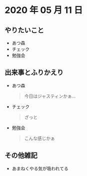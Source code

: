 # 2020 年 05 月 11 日

## やりたいこと

- あつ森
- チェック
- 勉強会

## 出来事とふりかえり

- あつ森
  > 今日はジャスティンかぁ...
- チェック
  > ざっと
- 勉強会
  > こんな感じかぁ

## その他雑記

- あまねくやる気が吸われてる
